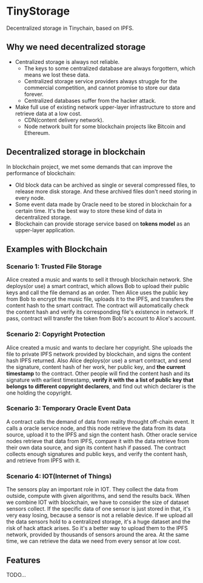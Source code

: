 # TinyStorage
Decentralized storage in Tinychain, based on IPFS.

## Why we need decentralized storage
- Centralized storage is always not reliable.
  - The keys to some centralized database are always forgottern, which means we lost these data.
  - Centralized storage service providers always struggle for the commercial competition, and cannot promise to store our data forever.
  - Centralized databases suffer from the hacker attack.
- Make full use of existing network upper-layer infrastructure to store and retrieve data at a low cost.
  - CDN(content delivery network).
  - Node network built for some blockchain projects like Bitcoin and Ethereum.
  
## Decentralized storage in blockchain
In blockchain project, we met some demands that can improve the performance of blockchain:
- Old block data can be archived as single or several compressed files, to release more disk storage. And these archived files don't need storing in every node.
- Some event data made by Oracle need to be stored in blockchain for a certain time. It's the best way to store these kind of data in decentralized storage.
- Blockchain can provide storage service based on **tokens model** as an upper-layer application.

## Examples with Blockchain

### Scenario 1: Trusted File Storage
Alice created a music and wants to sell it through blockchain network. She deploys(or use) a smart contract, which allows Bob to upload their public keys and call the file demand as an order. Then Alice uses the public key from Bob to encrypt the music file, uploads it to the IPFS, and transfers the content hash to the smart contract. The contract will automatically check the content hash and verify its corresponding file's existence in network. If pass, contract will transfer the token from Bob's account to Alice's account.

### Scenario 2: Copyright Protection
Alice created a music and wants to declare her copyright. She uploads the file to private IPFS network provided by blockchain, and signs the content hash IPFS returned. Also Alice deploys(or use) a smart contract, and send the signature, content hash of her work, her public key, and **the current timestamp** to the contract. Other people will find the content hash and its signature with earliest timestamp, **verify it with the a list of public key that belongs to different copyright declarers**, and find out which declarer is the  one holding the copyright.

### Scenario 3: Temporary Oracle Event Data
A contract calls the demand of data from reality throught off-chain event. It calls a oracle service node, and this node retrieve the data from its data source, upload it to the IPFS and sign the content hash. Other oracle service nodes retrieve that data from IPFS, compare it with the data retrieve from their own data source, and sign its content hash if passed. The contract collects enough signatures and public keys,  and verify the content hash, and retrieve from IPFS with it.

### Scenario 4: IOT(Internet of Things)
The sensors play an important role in IOT. They collect the data from outside, compute with given algorithms, and send the results back. When we combine IOT with blockchain, we have to consider the size of dataset sensors collect. If the specific data of one sensor is just stored in that, it's very easy losing, because a sensor is not a reliable device. If we upload all the data sensors hold to a centralized storage, it's a huge dataset and the risk of hack attack arises. So it's a better way to upload them to the IPFS network, provided by thousands of sensors around the area. At the same time, we can retrieve the data we need from every sensor at low cost.

## Features
TODO...
  
